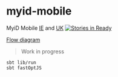 # myid-mobile

MyiD Mobile [IE](http://www.idmobile.ie) and [UK](https://www.idmobile.co.uk)
[![Stories in Ready](https://badge.waffle.io/niqdev/myid-mobile.svg?label=ready&title=Ready)](http://waffle.io/niqdev/myid-mobile)

[Flow diagram](https://sketchboard.me/RAdOBg32ynxh)

> Work in progress

```
sbt lib/run
sbt fastOptJS
```
